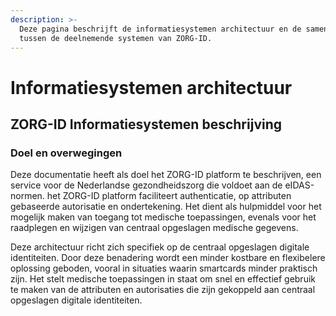 ```yaml
---
description: >-
  Deze pagina beschrijft de informatiesystemen architectuur en de samenwerking
  tussen de deelnemende systemen van ZORG-ID.
---
```


# Informatiesystemen architectuur

## ZORG-ID Informatiesystemen beschrijving

### Doel en overwegingen

Deze documentatie heeft als doel het ZORG-ID platform te beschrijven, een service voor de Nederlandse gezondheidszorg die voldoet aan de eIDAS-normen. het ZORG-ID platform faciliteert authenticatie, op attributen gebaseerde autorisatie en ondertekening. Het dient als hulpmiddel voor het mogelijk maken van toegang tot medische toepassingen, evenals voor het raadplegen en wijzigen van centraal opgeslagen medische gegevens.

Deze architectuur richt zich specifiek op de centraal opgeslagen digitale identiteiten. Door deze benadering wordt een minder kostbare en flexibelere oplossing geboden, vooral in situaties waarin smartcards minder praktisch zijn. Het stelt medische toepassingen in staat om snel en effectief gebruik te maken van de attributen en autorisaties die zijn gekoppeld aan centraal opgeslagen digitale identiteiten.
